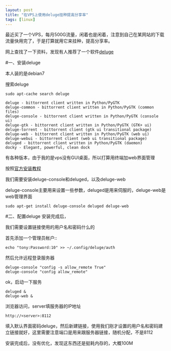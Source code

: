 ```yaml
---
layout: post
title: "在VPS上使用deluge挂种提高分享率"
tags: [linux]
---
```


最近买了一个VPS，每月500G流量，闲着也是闲着，注意到自己在某网站的下载流量快用完了，于是打算就用它来挂种，提高分享率。

网上查找了一下资料，发现有人推荐了一个软件[deluge](http://askubuntu.com/questions/29872/torrent-client-for-the-command-line)

#一、安装deluge

本人装的是debian7

搜索deluge

	sudo apt-cache search deluge

	deluge - bittorrent client written in Python/PyGTK
	deluge-common - bittorrent client written in Python/PyGTK (common files)
	deluge-console - bittorrent client written in Python/PyGTK (console ui)
	deluge-gtk - bittorrent client written in Python/PyGTK (GTK+ ui)
	deluge-torrent - bittorrent client (gtk ui transitional package)
	deluge-web - bittorrent client written in Python/PyGTK (web ui)
	deluge-webui - bittorrent client (web ui transitional package)
	deluged - bittorrent client written in Python/PyGTK (daemon)
	docky - Elegant, powerful, clean dock

有各种版本，由于我的是vps没有GUI桌面，所以打算用终端加web界面管理

按照[官方安装教程](http://dev.deluge-torrent.org/wiki/UserGuide/ThinClient)

我们需要安装deluge-console和deluged，以及deluge-web

deluge-console主要用来设置一些参数，deluged是用来伺服的，deluge-web是web管理界面

	sudo apt-get install deluge-console deluged deluge-web

#二、配置deluge
安装完成后，

我们需要设置链接使用的用户名和密码什么的

首先添加一个管理员帐户<username>:<password>:<level>

	echo "tony:Password:10" >> ~/.config/deluge/auth


然后允许远程登录服务器

	deluge-console "config -s allow_remote True"
	deluge-console "config allow_remote"


ok，启动一下服务



	deluged &
	deluge-web &





浏览器访问，server填服务器的IP地址

	http://<server>:8112

填入默认界面密码deluge，然后新建链接，使用我们刚才设置的用户名和密码建立链接就好，这里需要注意端口是用来跟服务器链接，随机分配，不是8112


安装完成后，没有优化，发现这东西还是挺耗内存的，大概100M


